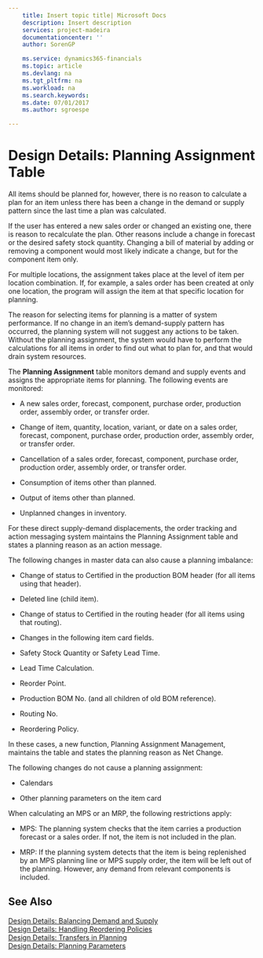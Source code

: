 ```yaml
---
    title: Insert topic title| Microsoft Docs
    description: Insert description
    services: project-madeira
    documentationcenter: ''
    author: SorenGP

    ms.service: dynamics365-financials
    ms.topic: article
    ms.devlang: na
    ms.tgt_pltfrm: na
    ms.workload: na
    ms.search.keywords:
    ms.date: 07/01/2017
    ms.author: sgroespe

---
```

# Design Details: Planning Assignment Table
All items should be planned for, however, there is no reason to calculate a plan for an item unless there has been a change in the demand or supply pattern since the last time a plan was calculated.  
  
 If the user has entered a new sales order or changed an existing one, there is reason to recalculate the plan. Other reasons include a change in forecast or the desired safety stock quantity. Changing a bill of material by adding or removing a component would most likely indicate a change, but for the component item only.  
  
 For multiple locations, the assignment takes place at the level of item per location combination. If, for example, a sales order has been created at only one location, the program will assign the item at that specific location for planning.  
  
 The reason for selecting items for planning is a matter of system performance. If no change in an item’s demand-supply pattern has occurred, the planning system will not suggest any actions to be taken. Without the planning assignment, the system would have to perform the calculations for all items in order to find out what to plan for, and that would drain system resources.  
  
 The **Planning Assignment** table monitors demand and supply events and assigns the appropriate items for planning. The following events are monitored:  
  
-   A new sales order, forecast, component, purchase order, production order, assembly order, or transfer order.  
  
-   Change of item, quantity, location, variant, or date on a sales order, forecast, component, purchase order, production order, assembly order, or transfer order.  
  
-   Cancellation of a sales order, forecast, component, purchase order, production order, assembly order, or transfer order.  
  
-   Consumption of items other than planned.  
  
-   Output of items other than planned.  
  
-   Unplanned changes in inventory.  
  
 For these direct supply-demand displacements, the order tracking and action messaging system maintains the Planning Assignment table and states a planning reason as an action message.  
  
 The following changes in master data can also cause a planning imbalance:  
  
-   Change of status to Certified in the production BOM header \(for all items using that header\).  
  
-   Deleted line \(child item\).  
  
-   Change of status to Certified in the routing header \(for all items using that routing\).  
  
-   Changes in the following item card fields.  
  
-   Safety Stock Quantity or Safety Lead Time.  
  
-   Lead Time Calculation.  
  
-   Reorder Point.  
  
-   Production BOM No. \(and all children of old BOM reference\).  
  
-   Routing No.  
  
-   Reordering Policy.  
  
 In these cases, a new function, Planning Assignment Management, maintains the table and states the planning reason as Net Change.  
  
 The following changes do not cause a planning assignment:  
  
-   Calendars  
  
-   Other planning parameters on the item card  
  
 When calculating an MPS or an MRP, the following restrictions apply:  
  
-   MPS: The planning system checks that the item carries a production forecast or a sales order. If not, the item is not included in the plan.  
  
-   MRP: If the planning system detects that the item is being replenished by an MPS planning line or MPS supply order, the item will be left out of the planning. However, any demand from relevant components is included.  
  
## See Also  
 [Design Details: Balancing Demand and Supply](design-details-balancing-demand-and-supply.md)   
 [Design Details: Handling Reordering Policies](design-details-handling-reordering-policies.md)   
 [Design Details: Transfers in Planning](design-details-transfers-in-planning.md)   
 [Design Details: Planning Parameters](design-details-planning-parameters.md)